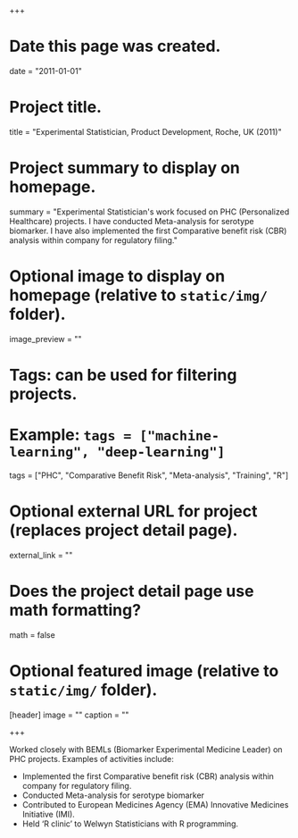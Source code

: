 +++
# Date this page was created.
date = "2011-01-01"

# Project title.
title = "Experimental Statistician, Product Development, Roche, UK (2011)"

# Project summary to display on homepage.
summary = "Experimental Statistician's work focused on PHC (Personalized Healthcare) projects. I have conducted Meta-analysis for serotype biomarker. I have also implemented the first Comparative benefit risk (CBR) analysis within company for regulatory filing."

# Optional image to display on homepage (relative to `static/img/` folder).
image_preview = ""

# Tags: can be used for filtering projects.
# Example: `tags = ["machine-learning", "deep-learning"]`
tags = ["PHC", "Comparative Benefit Risk", "Meta-analysis", "Training", "R"]

# Optional external URL for project (replaces project detail page).
external_link = ""

# Does the project detail page use math formatting?
math = false

# Optional featured image (relative to `static/img/` folder).
[header]
image = ""
caption = ""

+++

Worked closely with BEMLs (Biomarker Experimental Medicine Leader) on PHC projects. Examples of activities include:

* Implemented the first Comparative benefit risk (CBR) analysis within company for regulatory filing.
* Conducted Meta-analysis for serotype biomarker
* Contributed to European Medicines Agency (EMA) Innovative Medicines Initiative (IMI).
* Held ‘R clinic’ to Welwyn Statisticians with R programming.